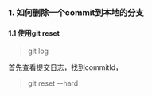### 1. 如何删除一个commit到本地的分支

#### 1.1 使用git reset

> git log

首先查看提交日志，找到commitId，

> git reset --hard <commitId>

